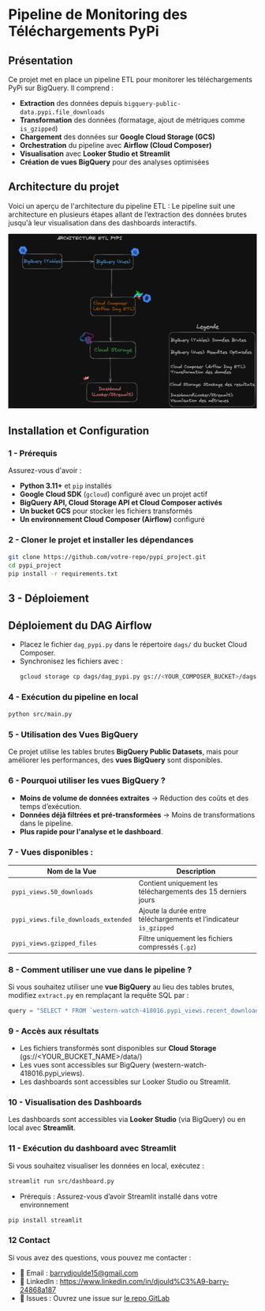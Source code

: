 # Pipeline de Monitoring des Téléchargements PyPi

## Présentation

Ce projet met en place un pipeline ETL pour monitorer les téléchargements PyPi sur BigQuery. Il comprend :
- **Extraction** des données depuis `bigquery-public-data.pypi.file_downloads`
- **Transformation** des données (formatage, ajout de métriques comme `is_gzipped`)
- **Chargement** des données sur **Google Cloud Storage (GCS)**
- **Orchestration** du pipeline avec **Airflow (Cloud Composer)**
- **Visualisation** avec **Looker Studio et Streamlit**
- **Création de vues BigQuery** pour des analyses optimisées

## **Architecture du projet**

Voici un aperçu de l'architecture du pipeline ETL : Le pipeline suit une architecture en plusieurs étapes allant de l’extraction des données brutes jusqu'à leur visualisation dans des dashboards interactifs.

<img src="docs/arch.png" alt="Architecture ETL PyPi" width="600">

## **Installation et Configuration**
### 1 - **Prérequis**
Assurez-vous d'avoir :
- **Python 3.11+** et `pip` installés
- **Google Cloud SDK** (`gcloud`) configuré avec un projet actif
- **BigQuery API, Cloud Storage API et Cloud Composer activés**
- **Un bucket GCS** pour stocker les fichiers transformés
- **Un environnement Cloud Composer (Airflow)** configuré

### **2 - Cloner le projet et installer les dépendances**
```bash
git clone https://github.com/votre-repo/pypi_project.git
cd pypi_project
pip install -r requirements.txt
```
## **3 - Déploiement**
## Déploiement du DAG Airflow
- Placez le fichier `dag_pypi.py` dans le répertoire `dags/` du bucket Cloud Composer.
- Synchronisez les fichiers avec :
  ```bash
  gcloud storage cp dags/dag_pypi.py gs://<YOUR_COMPOSER_BUCKET>/dags/
  ```

### **4 - Exécution du pipeline en local**
  ```bash
  python src/main.py
  ```

### **5 - Utilisation des Vues BigQuery**
Ce projet utilise les tables brutes **BigQuery Public Datasets**, mais pour améliorer les performances, des **vues BigQuery** sont disponibles.

### **6 - Pourquoi utiliser les vues BigQuery ?**
- **Moins de volume de données extraites** → Réduction des coûts et des temps d’exécution.
- **Données déjà filtrées et pré-transformées** → Moins de transformations dans le pipeline.
- **Plus rapide pour l'analyse et le dashboard**.

### **7 - Vues disponibles :**
| Nom de la Vue | Description |
|---------------|-------------|
| `pypi_views.50_downloads` | Contient uniquement les téléchargements des 15 derniers jours |
| `pypi_views.file_downloads_extended` | Ajoute la durée entre téléchargements et l’indicateur `is_gzipped` |
| `pypi_views.gzipped_files` | Filtre uniquement les fichiers compressés (`.gz`) |

### **8 - Comment utiliser une vue dans le pipeline ?**
Si vous souhaitez utiliser une **vue BigQuery** au lieu des tables brutes, modifiez `extract.py` en remplaçant la requête SQL par :
```python
query = "SELECT * FROM `western-watch-418016.pypi_views.recent_downloads`"
```

### **9 - Accès aux résultats**
- Les fichiers transformés sont disponibles sur **Cloud Storage** (gs://<YOUR_BUCKET_NAME>/data/)
- Les vues sont accessibles sur BigQuery (western-watch-418016.pypi_views).
- Les dashboards sont accessibles sur Looker Studio ou Streamlit.

### **10 - Visualisation des Dashboards**

Les dashboards sont accessibles via **Looker Studio** (via BigQuery) ou en local avec **Streamlit**.

### **11 - Exécution du dashboard avec Streamlit**
Si vous souhaitez visualiser les données en local, exécutez :

```bash
streamlit run src/dashboard.py
```
- Prérequis : Assurez-vous d’avoir Streamlit installé dans votre environnement
```bash
pip install streamlit
```

### **12 Contact**
Si vous avez des questions, vous pouvez me contacter :
- 📧 Email : barrydjoulde15@gmail.com
- 🔗 LinkedIn : https://www.linkedin.com/in/djould%C3%A9-barry-24868a187
- 📝 Issues : Ouvrez une issue sur [le repo GitLab](https://gitlab.com/barrydjoulde/pypi-monitoring-pipeline)





